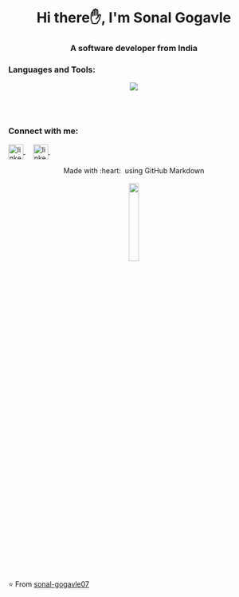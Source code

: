 <h1 align="center">Hi there✋, I'm Sonal Gogavle</h1>
<h3 align="center">A software developer from India</h3> 

<h3 align="left">Languages and Tools:</h3>

<p align="center">
<a href="https://github-readme-stats.vercel.app/api?username=sonal-gogavle07&show_icons=true&title_color=fff&icon_color=79ff97&text_color=9f9f9f&bg_color=151515">
  <img src="https://github-readme-stats.vercel.app/api?username=sonal-gogavle07&show_icons=true&title_color=fff&icon_color=79ff97&text_color=9f9f9f&bg_color=151515" />
</a>
<br/>
<br />
</p>
<br/>


<h3 align="left">Connect with me:</h3> 
<p align="left">
<a href="https://www.linkedin.com/in/sonal-gogavle" target="blank">
  <img align="center" src="https://www.vectorlogo.zone/logos/linkedin/linkedin-icon.svg" width="30px" alt="linkedin">
</a>&nbsp; &nbsp;
<a href="https://www.instagram.com/sonal_gogavle_xxi/" target="blank">
  <img align="center" src="https://www.vectorlogo.zone/logos/instagram/instagram-icon.svg" width="30px" alt="linkedin">
</a>&nbsp; &nbsp;
</p>


<p align="center">
  Made with :heart: &nbsp;using GitHub Markdown
  <br/>
   <br/>
  <img src="https://media.giphy.com/media/jpVnC65DmYeyRL4LHS/giphy.gif" width="20%">
</p>


⭐️ From [sonal-gogavle07](https://github.com/sonal-gogavle07)

